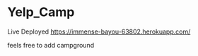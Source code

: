 # Yelp_Camp

Live Deployed
https://immense-bayou-63802.herokuapp.com/

feels free to add campground
